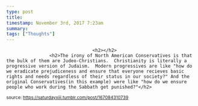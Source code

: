 ```yaml
---
type: post
title: 
timestamp: November 3rd, 2017 7:23am
summary: 
tags: ["Thoughts"]
---
```


                
                
                                    <h2></h2>
                    <h2>The irony of North American Conservatives is that the bulk of them are Judeo-Christians.  Christianity is literally a progressive version of Judaism.  Modern progressives are like "how do we eradicate prejudiceness and ensure that everyone recieves basic rights and needs regardless of their status in our society?" And the original Conservatives(in this example) were like "how do we ensure people who work during the Sabbath get punished?"</h2>
                
                
                
                
                
                
                                
<small>source: https://saturdayxiii.tumblr.com/post/167084310739</small>
